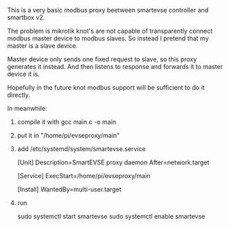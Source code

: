 This is a very basic modbus proxy beetween smartevse controller and smartbox v2.

The problem is mikrotik knot's are not capable of transparently connect modbus master device to modbus slaves.
So instead I pretend that my master is a slave device.

Master device only sends one fixed request to slave, so this proxy generates it instead.
And then listens to response and forwards it to master device it is.

Hopefully in the future knot modbus support will be sufficient to do it directly.

In meanwhile:

1) compile it with gcc main.c -o main
2) put it in "/home/pi/evseproxy/main"
3) add /etc/systemd/system/smartevse.service

	[Unit]
	Description=SmartEVSE proxy daemon
	After=network.target

	[Service]
	ExecStart=/home/pi/evseproxy/main

	[Install]
	WantedBy=multi-user.target

4) run

	sudo systemctl start smartevse
	sudo systemctl enable smartevse